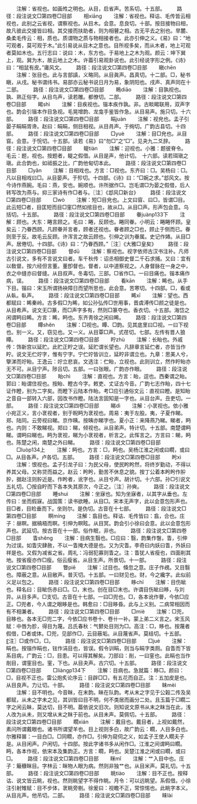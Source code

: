 <!-- { "loadSidebar": true } -->
　　注解：省视也。如画夝之明也。从目，启省声。苦系切。十五部。
　　路径：段注说文□第四卷□目部
　　相xiānɡ
　　注解：省视也。释诂、毛传皆云相视也，此别之云省视，谓察视也。从目木。会意。息良切。十部。按目接物曰相，故凡彼此交接皆曰相。其交接而扶助者，则为相瞽之相。古无平去之别也。旱麓、桑柔毛传云：相，质也。质谓物之质与物相接者也。此亦引伸之义。《易》曰：“地可观者，莫可观于木。”此引易说从目木之意也。目所视多矣，而从木者，地上可观者莫如木也。五行志曰：说曰：木，东方也。于易地上之木为观。颜云：坤下巽上，观。巽为木，故云地上之木。许葢引易观卦说也。此引经说字形之例。《诗》曰：“相鼠有皮。”庸风文。
　　路径：段注说文□第四卷□目部
　　瞋chēn
　　注解：张目也。此与言部謓，义略同。从目眞声。昌真切。十二部。□，秘书瞋，从戌。秘书谓纬书。易部亦云秘书说日月为易，象阴阳也。戌声、真声同在十二部。
　　路径：段注说文□第四卷□目部
　　瞗diāo
　　注解：目孰视也。孰、熟正俗字。从目鸟声，读若雕。都僚切。二部。
　　路径：段注说文□第四卷□目部
　　睗shì
　　注解：目疾视也。锴本疾作孰。非。古睒睗联用，双声字也。韵会引锴本作目急视。毛晃增韵、龙龛手鉴皆作急。从目易声。施只切。十六部。
　　路径：段注说文□第四卷□目部
　　睊juàn
　　注解：视皃也。孟子引晏子睊睊胥谗。赵曰：睊睊，侧目相视。从目肙声。于绚切。广韵古县切。十四部。
　　路径：段注说文□第四卷□目部
　　□yuè
　　注解：目□皃也。从目窅。会意。于恱切。十五部。读若《易》曰“勿□”之“□”。见夬九二爻辞。
　　路径：段注说文□第四卷□目部
　　睼tiàn
　　注解：迎视也。小雅：题彼脊令。毛云：题，视也。按题者，睼之假借。从目是声，他计切。　十六部。读若珥瑱之瑱。此合韵也，如祗振之比，广韵他甸切本此。
　　路径：段注说文□第四卷□目部
　　□yǎn
　　注解：目相戏也。方言：□视也。东齐曰：□。吴杨曰：□。凡以目相戏曰□。从目晏声。于殄切。十四部。《诗》曰：“□婉之求。”邶风文。按今诗作燕婉。毛曰：燕，安也。婉顺也。许所据作□。岂毛谓□为晏之假借，后人转写改为燕与。抑三家诗有作□者与。〖注〗《邶风□新台》
　　路径：段注说文□第四卷□目部
　　□wò
　　注解：短□目皃也。上文曰窅、曰□，皆谓□目。此云短□者，目匡短而目□窐□然如捾目也，故从□。从目□声。形声包会意。乌括切。十五部。
　　路径：段注说文□第四卷□目部
　　眷juànp133下
　　注解：顾也。大东：睠言顾之。毛曰：睠，反顾也。睠同眷。小明云：睠睠怀顾。皇矣云：乃眷西顾。凡顾眷并言者，顾者还视也。眷者顾之□也，顾止于侧而已。眷则至于反。故毛云反顾。许浑言之故云顾也。引伸之训为眷属。史记作婘。从目□声。居倦切。十四部。《诗》曰：“乃眷西顾。”〖注〗《大雅□皇矣》
　　路径：段注说文□第四卷□目部
　　督dū
　　注解：察视也。视字依师古汉书注补。凡师古引说文，多有不言说文曰者。车千秋传：诏丞相御史督二千石求捕。又曰：宜有以敎督。按六经但言董。董卽督也。督者，以中道察视之。人身督脉在一身之中，衣之中缝亦曰督缝。从目叔声。冬毒切。三部。□省作□。一曰目痛也。锴本痛作病，误。
　　路径：段注说文□第四卷□目部
　　看kān
　　注解：睎也。从手下目。锴曰：宋玉所谓扬袂障日而望所思也，此会意。苦寒切。十四部。□，看或从倝。倝声。
　　路径：段注说文□第四卷□目部
　　睎xī
　　注解：望也。西都赋曰：睎秦岭。古多假□为睎，如公孙弘传□世用事，晋虞溥传□颜之徒是也。从目希声。说文无□篆，而□声字多有，然则□篆夺也。香衣切。十五部。海岱之闲谓眄曰睎。方言：睎，眄也。东齐靑徐之闲曰睎。
　　路径：段注说文□第四卷□目部
　　瞫shěn
　　注解：□视也。瞫、□韵。见其底里曰□视。一曰下视也。别一义。又，窃见也。又一义。从目覃□声。式荏切。七部。左传有晋人狼瞫。
　　路径：段注说文□第四卷□目部
　　眝zhù
　　注解：长眙也。外戚传：饰新宫以延贮。此贮正眝之误。延贮谓长望也。凡辞章言延伫者，亦皆当作眝。说文无伫竚字，惟有宁字。宁伫竚皆训立，延眝非谓立也。九章：思美人兮，擥涕而竚眙。王逸云：竚立悲哀。文选注：伫眙，立视也。此则训立，然作眝眙亦无不可。从目宁声。陟吕切。五部。一曰张眼。广韵亦作眼。
　　路径：段注说文□第四卷□目部
　　眙chì
　　注解：直视也。方言：眙，逗也。西秦谓之眙。郭曰：眙谓住视也。按眙、瞪古今字。敕吏、丈证古今音。广韵七志作眙，四十七证作瞪，别为二字矣。而瞪下云陆本作眙。考□应引通俗文云：直视曰瞪。是知眙之音自一部转入六部，因改书作瞪。陆法言固知是一字也。从目台声。丑吏切。一部。
　　路径：段注说文□第四卷□目部
　　睇dì
　　注解：小衺视也。依小雅小宛正义，言小衺视者，别于睨眄为衺视也。周易：夷于左股。夷，子夏作睇。郑、陆同。云旁视曰睇。京作眱。按眱亦睇字也。夏小正：来降燕乃睇。睇者，眄也。内则：不敢睇视。郑曰：睇，倾视也。从目弟声。特计切。十五部。南楚谓眄睇。谓眄曰睇也。眄为衺视，睇为小衺视者，析言之。此恽言之。方言曰：睇，眄也。陈楚之闲，南楚之外曰睇。
　　路径：段注说文□第四卷□目部
　　□luòp134上
　　注解：眄也。方言：□，眄也。吴杨江淮之闲或曰瞯，或曰□。从目各声。卢各切。五部。
　　路径：段注说文□第四卷□目部
　　盻xì
　　注解：恨视也。孟子引龙子曰：为民父母，使民盻盻然，将终岁勤动，不得以养其父母。又称贷而益之。赵云：盻盻，勤苦不休息之貌。按丁公着本盻盻作肸肸，据赵注则肸近是。作盻者，讹字也。从目兮声。胡计切。十六部。孙□引说文五礼切。〇按自眝而下各本失其原次，今正之。〖注〗孙奭。
　　路径：段注说文□第四卷□目部
　　睡shuì
　　注解：坐寐也。知为坐寐者，以其字从垂也。左传曰：坐而假寐。战国策：读书欲睡。从目□。宋本无声字，此以会意包形声也。目□者，目睑垂而下。坐则尔。是伪切。古音在十七部。
　　路径：段注说文□第四卷□目部
　　瞑mínɡ
　　注解：翕目也。释诂、毛传皆曰：翕，合也。庄子：昼瞑。据槁梧而瞑。引伸为瞑眩。从目冥。韵会引小徐曰会意。此以会意包形声也。武延切。按古音在十一部。俗作眠，非也。
　　路径：段注说文□第四卷□目部
　　眚shěnɡ
　　注解：目病生翳也。□应曰：翳，韵集作瞖。眚，引伸为过误。如眚灾肆赦，不以一眚掩大德是也。又为灾眚。李奇曰内妖曰眚，外妖曰祥是也。又假为减省之省。周礼：冯弱犯寡则眚之。注：眚犹人省瘦也，四面削其地。按省瘦亦作□瘦。俗云瘦省。从目生声。所景切。十一部。
　　路径：段注说文□第四卷□目部
　　瞥piē
　　注解：过目也。倏忽之意。庄子作覕。又目翳也。障蔽之意。从目敝声。普灭切。十五部。一曰财见也。财，今之纔字。此似前义足以包之。
　　路径：段注说文□第四卷□目部
　　眵chī
　　注解：目伤眦也。释名曰：目眦伤赤曰□。□，末也。创在目□末也。许谓目伤眦曰眵，与刘异。从目多声。□支切。古音在十七部。一曰□兜也。□，各本讹作瞢，今依□应正。□兜者，今人谓之眼眵是也。韩愈曰：□目眵昏。此与上义别。二病常相因而有不相兼者。
　　路径：段注说文□第四卷□目部
　　□miè
　　注解：□兜，目眵也。各本无□兜二字，今依□应书卷十、卷卄一补。蒙上弟二义言之。宋玉风赋：中唇为胗，得目为蔑。吕氏春秋：气鬰处目则为□。高注：□，眵也。按蔑者假借，□者或体。□兜，见部作□，云目蔽垢。从目蔑省声。莫结切。十五部。〖注〗□或作□，□。
　　路径：段注说文□第四卷□目部
　　□jué
　　注解：睊也。按锴作睊也，铉作涓目也，皆误。假令训睊，则当与睊字类厕。自眚而下皆系目病，广韵云：□，目患。可以得其解矣。刀部曰：剈，一曰窐也。此睊也当作剈目，谓窐目也。窐，下也。从目夬声。古穴切。十五部。
　　路径：段注说文□第四卷□目部
　　□liànɡp134下
　　注解：目病也。急就篇：眵□。颜曰：□，目视不正也。雷公炮炙论序云：目辟□□，有五花而自正。注：五加皮是也。从目良声。力让切。十部。
　　路径：段注说文□第四卷□目部
　　眛mèi
　　注解：目不明也。今音眜，在末韵。眛在队韵。考从末之字见于公榖二传及吴都赋，从未之字未之见，其训皆曰目不明，何不类居而画分二处。且玉篇于□瞯二字之闲云眛，莫达切，目不明。葢依说文旧次。则知说文原书从末之眜当在此，浅人改为从未，则又增从末之眜于前也。从目未声。莫佩切。十五部。
　　路径：段注说文□第四卷□目部
　　瞯xián
　　注解：戴目也。戴目者，上视如戴然，素问所谓戴眼也。诸书所谓望羊也。目上视则多白，故广韵云：瞯，人目多白也。尔雅释嘼：一目白□。□同瞯，亦作□。引伸为窥伺之义，如孟子王使人瞯夫子是。从目闲声。户闲切。十四部。按此字诸书多从闲作□。江淮之间谓眄曰瞯。眄，各本作视，依宋本及集韵正。方言：瞯，眄也。吴楚江淮之闲或曰瞯，或曰□。
　　路径：段注说文□第四卷□目部
　　眯mǐ
　　注解：艹入目中也。庄子：簸穅眯目。字林云：眯物人眼为病。然则非独艹也。从目米声。莫礼切。十五部。
　　路径：段注说文□第四卷□目部
　　眺tiào
　　注解：目不正也。按释诂、说文皆云眺，视也。然则眺望字不得作眺。月令：可以远眺望。系假借。小徐注引射雉赋：目不步体，衺眺旁剔。徐爰曰：视瞻不正，常惊惕也。此眺字本义。从目兆声。他吊切。二部。
　　路径：段注说文□第四卷□目部
　　睐lài

